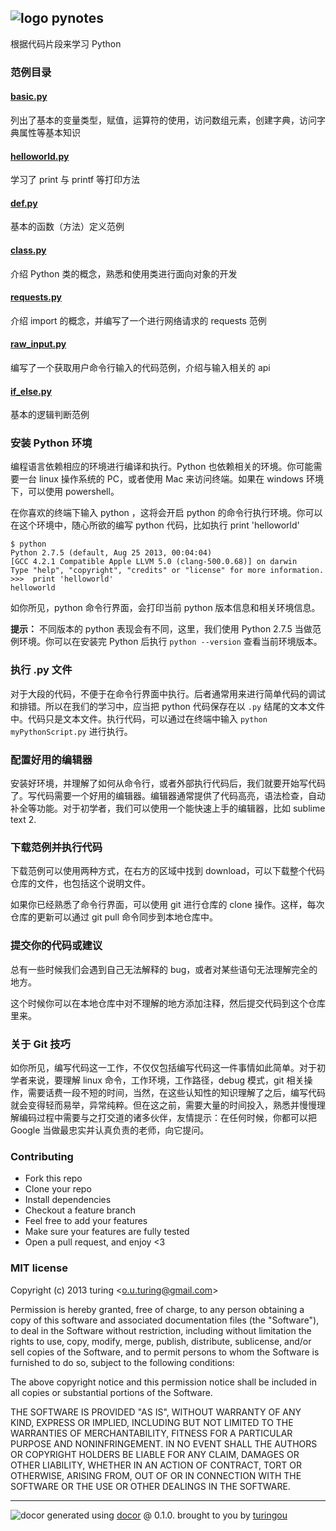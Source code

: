 ## ![logo](http://ww3.sinaimg.cn/large/61ff0de3gw1ebvyes3w3tj201e01eq2q.jpg) pynotes

根据代码片段来学习 Python

### 范例目录

#### [basic.py](./blob/master/examples/basic.py)

列出了基本的变量类型，赋值，运算符的使用，访问数组元素，创建字典，访问字典属性等基本知识

#### [helloworld.py](./blob/master/examples/helloworld.py)

学习了 print 与 printf 等打印方法

#### [def.py](./blob/master/examples/def.py)

基本的函数（方法）定义范例

#### [class.py](./blob/master/examples/class.py)

介绍 Python 类的概念，熟悉和使用类进行面向对象的开发

#### [requests.py](./blob/master/examples/requests.py)

介绍 import 的概念，并编写了一个进行网络请求的 requests 范例

#### [raw_input.py](./blob/master/examples/raw_input.py)

编写了一个获取用户命令行输入的代码范例，介绍与输入相关的 api

#### [if_else.py](./blob/master/examples/if_else.py)

基本的逻辑判断范例

### 安装 Python 环境

编程语言依赖相应的环境进行编译和执行。Python 也依赖相关的环境。你可能需要一台 linux 操作系统的 PC，或者使用 Mac 来访问终端。如果在 windows 环境下，可以使用 powershell。

在你喜欢的终端下输入 python ，这将会开启 python 的命令行执行环境。你可以在这个环境中，随心所欲的编写 python 代码，比如执行 print 'helloworld'

````
$ python
Python 2.7.5 (default, Aug 25 2013, 00:04:04)
[GCC 4.2.1 Compatible Apple LLVM 5.0 (clang-500.0.68)] on darwin
Type "help", "copyright", "credits" or "license" for more information.
>>>  print 'helloworld'
helloworld
````

如你所见，python 命令行界面，会打印当前 python 版本信息和相关环境信息。

**提示：** 不同版本的 python 表现会有不同，这里，我们使用 Python 2.7.5 当做范例环境。你可以在安装完 Python 后执行 `python --version` 查看当前环境版本。

### 执行 .py 文件

对于大段的代码，不便于在命令行界面中执行。后者通常用来进行简单代码的调试和排错。所以在我们的学习中，应当把 python 代码保存在以 `.py` 结尾的文本文件中。代码只是文本文件。执行代码，可以通过在终端中输入 `python myPythonScript.py` 进行执行。

### 配置好用的编辑器

安装好环境，并理解了如何从命令行，或者外部执行代码后，我们就要开始写代码了。写代码需要一个好用的编辑器。编辑器通常提供了代码高亮，语法检查，自动补全等功能。对于初学者，我们可以使用一个能快速上手的编辑器，比如 sublime text 2.

### 下载范例并执行代码

下载范例可以使用两种方式，在右方的区域中找到 download，可以下载整个代码仓库的文件，也包括这个说明文件。

如果你已经熟悉了命令行界面，可以使用 git 进行仓库的 clone 操作。这样，每次仓库的更新可以通过 git pull 命令同步到本地仓库中。

### 提交你的代码或建议

总有一些时候我们会遇到自己无法解释的 bug，或者对某些语句无法理解完全的地方。

这个时候你可以在本地仓库中对不理解的地方添加注释，然后提交代码到这个仓库里来。

### 关于 Git 技巧

如你所见，编写代码这一工作，不仅仅包括编写代码这一件事情如此简单。对于初学者来说，要理解 linux 命令，工作环境，工作路径，debug 模式，git 相关操作，需要话费一段不短的时间，当然，在这些认知性的知识理解了之后，编写代码就会变得轻而易举，异常纯粹。但在这之前，需要大量的时间投入，熟悉并慢慢理解编码过程中需要与之打交道的诸多伙伴，友情提示：在任何时候，你都可以把 Google 当做最忠实并认真负责的老师，向它提问。

### Contributing
- Fork this repo
- Clone your repo
- Install dependencies
- Checkout a feature branch
- Feel free to add your features
- Make sure your features are fully tested
- Open a pull request, and enjoy <3

### MIT license
Copyright (c) 2013 turing &lt;o.u.turing@gmail.com&gt;

Permission is hereby granted, free of charge, to any person obtaining a copy
of this software and associated documentation files (the "Software"), to deal
in the Software without restriction, including without limitation the rights
to use, copy, modify, merge, publish, distribute, sublicense, and/or sell
copies of the Software, and to permit persons to whom the Software is
furnished to do so, subject to the following conditions:

The above copyright notice and this permission notice shall be included in
all copies or substantial portions of the Software.

THE SOFTWARE IS PROVIDED "AS IS", WITHOUT WARRANTY OF ANY KIND, EXPRESS OR
IMPLIED, INCLUDING BUT NOT LIMITED TO THE WARRANTIES OF MERCHANTABILITY,
FITNESS FOR A PARTICULAR PURPOSE AND NONINFRINGEMENT. IN NO EVENT SHALL THE
AUTHORS OR COPYRIGHT HOLDERS BE LIABLE FOR ANY CLAIM, DAMAGES OR OTHER
LIABILITY, WHETHER IN AN ACTION OF CONTRACT, TORT OR OTHERWISE, ARISING FROM,
OUT OF OR IN CONNECTION WITH THE SOFTWARE OR THE USE OR OTHER DEALINGS IN
THE SOFTWARE.


---
![docor](https://cdn1.iconfinder.com/data/icons/windows8_icons_iconpharm/26/doctor.png)
generated using [docor](https://github.com/turingou/docor.git) @ 0.1.0. brought to you by [turingou](https://github.com/turingou)